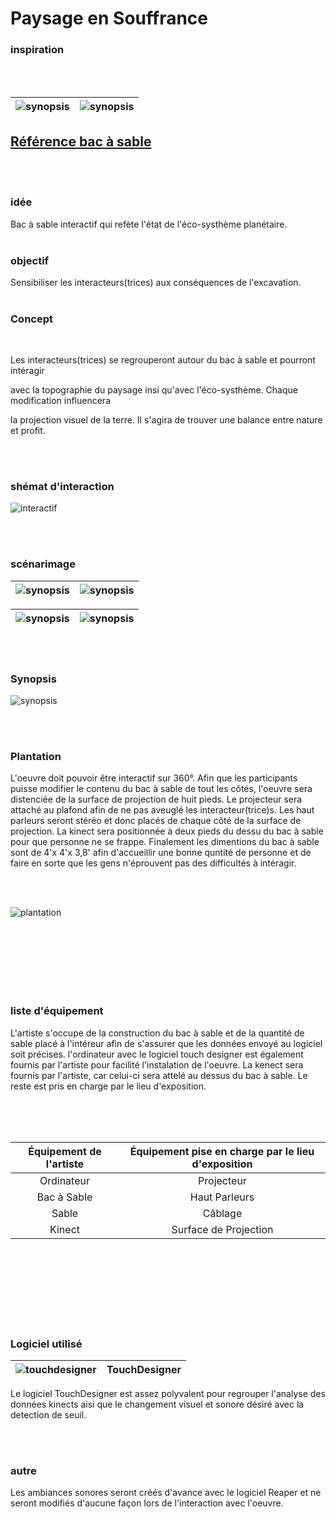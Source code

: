 # Paysage en Souffrance

### inspiration

<br><br>

| ![synopsis](img/bacsable.jpg) | ![synopsis](img/terrepolluer.jpg) |
|-------|-------|

## [Référence bac à sable](https://journals.openedition.org/mappemonde/7890)

<br><br>

### idée

Bac à sable interactif qui refète l'état de l'éco-systhème planétaire.
<br><br>

### objectif

Sensibiliser les interacteurs(trices) aux conséquences de l'excavation.
<br><br>

### Concept

<br>

Les interacteurs(trices) se regrouperont autour du bac à sable et pourront intéragir  

avec la topographie du paysage insi qu'avec l'éco-systhème. Chaque modification influencera

la projection visuel de la terre. Il s'agira de trouver une balance entre nature et profit.

<br><br>

### shémat d'interaction

![interactif](img/schemat_iteractif.png) 

<br><br>

### scénarimage

| ![synopsis](img/scenarimage1.jpg) | ![synopsis](img/scenrimage2.jpg) |
|-------|-------|

| ![synopsis](img/scenarimage3.jpg) | ![synopsis](img/scenarimage4.jpg) |
|-------|-------|

<br><br>

### Synopsis

![synopsis](img/synopsis_pes.drawio.png) 

<br><br>

### Plantation

 
L'oeuvre doit pouvoir être interactif sur 360°. Afin que les participants puisse modifier le contenu du bac à sable de tout les côtés,
l'oeuvre sera distenciée de la surface de projection de huit pieds. Le projecteur sera attaché au plafond afin de ne pas aveuglé les interacteur(trice)s.
Les haut parleurs seront stéréo et donc placés de chaque côté de la surface de projection. La kinect sera positionnée à deux pieds du dessu du bac à sable
pour que personne ne se frappe. Finalement les dimentions du bac à sable sont de 4'x 4'x 3,8' afin d'accueillir une bonne quntité de personne et de faire en sorte
que les gens n'éprouvent pas des difficultés à intéragir.

<br><br>

![plantation](img/plantation.png)


<br><br><br><br><br><br>

### liste d'équipement

L'artiste s'occupe de la construction du bac à sable et de la quantité de sable placé à l'intéreur afin de s'assurer que les données envoyé au logiciel soit précises.
l'ordinateur avec le logiciel touch designer est également fournis par l'artiste pour facilité l'instalation de l'oeuvre. La kenect sera fournis par l'artiste, car celui-ci
sera attelé au dessus du bac à sable. Le reste est pris en charge par le lieu d'exposition.

<br><br><br>

| Équipement de l'artiste | Équipement pise en charge par le lieu d'exposition |
| :---: | :---: |
| Ordinateur | Projecteur |
| Bac à Sable | Haut Parleurs |
| Sable | Câblage |
| Kinect | Surface de Projection |


<br><br><br><br><br><br><br>




### Logiciel utilisé

| ![touchdesigner](img/touchdesigner.png) | <b>TouchDesigner</b> |
| :---: | :---: |

Le logiciel TouchDesigner est assez polyvalent pour regrouper l'analyse des données kinects aisi que le changement visuel et sonore 
désiré avec la detection de seuil.

<br><br>

### autre

Les ambiances sonores seront créés d'avance avec le logiciel Reaper et ne seront modifiés d'aucune façon lors de l'interaction avec l'oeuvre.




